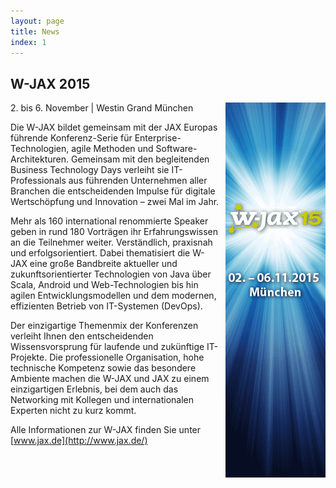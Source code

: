 ```yaml
---
layout: page
title: News
index: 1
---
```


## W-JAX 2015

<a href="http://www.jax.de/"><img src="/public/img/wjax_2015.gif" style="float:right; padding-left:10px;" /></a>
2\. bis 6. November | Westin Grand München

Die W-JAX bildet gemeinsam mit der JAX Europas führende Konferenz-Serie für Enterprise-Technologien, agile Methoden und Software-Architekturen. Gemeinsam mit den begleitenden Business Technology Days verleiht sie IT-Professionals aus führenden Unternehmen aller Branchen die entscheidenden Impulse für digitale Wertschöpfung und Innovation – zwei Mal im Jahr.

Mehr als 160 international renommierte Speaker geben in rund 180 Vorträgen ihr Erfahrungswissen an die Teilnehmer weiter. Verständlich, praxisnah und erfolgsorientiert. Dabei thematisiert die W-JAX eine große Bandbreite aktueller und zukunftsorientierter Technologien von Java über Scala, Android und Web-Technologien bis hin agilen Entwicklungsmodellen und dem modernen, effizienten Betrieb von IT-Systemen (DevOps).

Der einzigartige Themenmix der Konferenzen verleiht Ihnen den entscheidenden Wissensvorsprung für laufende und zukünftige IT-Projekte. Die professionelle Organisation, hohe technische Kompetenz sowie das besondere Ambiente machen die W-JAX und JAX zu einem einzigartigen Erlebnis, bei dem auch das Networking mit Kollegen und internationalen Experten nicht zu kurz kommt.

Alle Informationen zur W-JAX finden Sie unter [www.jax.de](http://www.jax.de/)
